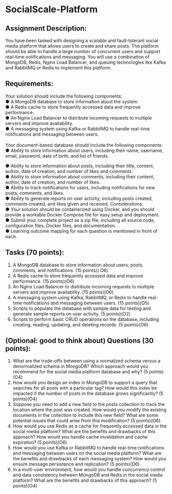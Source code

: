 # SocialScale-Platform

## Assignment Description: 
You have been tasked with designing a scalable and fault-tolerant social media platform that allows users to create and share posts. The platform should be able to handle a large number of concurrent users and support real-time notifications and messaging. You will use a combination of MongoDB, Redis, Nginx Load Balancer, and queuing technologies like Kafka and RabbitMQ or Redis to implement this platform.
## Requirements:
Your solution should include the following components:</br>
● A MongoDB database to store information about the system.</br>
● A Redis cache to store frequently accessed data and improve performance.</br>
● An Nginx Load Balancer to distribute incoming requests to multiple servers and improve
availability.</br>
● A messaging system using Kafka or RabbitMQ to handle real-time notifications and
messaging between users.</br></br>
Your document-based database should include the following components:</br>
● Ability to store information about users, including their name, username, email, password, date of birth, and list of friends.</br>


● Ability to store information about posts, including their title, content, author, date of creation, and number of likes and comments.</br>
● Ability to store information about comments, including their content, author, date of creation, and number of likes.</br>
● Ability to track notifications for users, including notifications for new posts, comments, and likes.</br>
● Ability to generate reports on user activity, including posts created, comments created, and likes given and received.
Considerations:</br>
● Your solution should be containerized using Docker, and you should provide a workable Docker Compose file for easy setup and deployment.</br>
● Submit your complete project as a zip file, including all source code, configuration files, Docker files, and documentation.</br>
● Learning outcome mapping for each question is mentioned in front of each.</br>
## Tasks (70 points):</br>
1. A MongoDB database to store information about users, posts, comments, and notifications. (15 points)( O6)</br>
2. A Redis cache to store frequently accessed data and improve performance. (15 points)(O6)</br>
3. An Nginx Load Balancer to distribute incoming requests to multiple servers and improve
availability. (15 points)(O6)</br>
4. A messaging system using Kafka, RabbitMQ, or Redis to handle real-time notifications and
messaging between users. (15 points)(O5)</br>
5. Scripts to populate the database with sample data for testing and generate sample reports
on user activity. (5 points)(O2)</br>
6. Scripts to perform basic CRUD operations on the database, including creating, reading,
updating, and deleting records. (5 points)(O6)</br>


## (Optional: good to think about) Questions (30 points):</br>
1. What are the trade-offs between using a normalized schema versus a denormalized schema in MongoDB? Which approach would you recommend for the social media platform database and why? (5 points)(O4)</br>
2. How would you design an index in MongoDB to support a query that searches for all posts with a particular tag? How would this index be impacted if the number of posts in the database grows significantly? (5 points)(O4)</br>
3. Suppose you need to add a new field to the posts collection to track the location where the post was created. How would you modify the existing documents in the collection to include this new field? What are some potential issues that could arise from this modification? (5 points)(O6)</br>
4. How would you use Redis as a cache for frequently accessed data in the social media platform? What are the benefits and drawbacks of this approach? How would you handle cache invalidation and cache expiration? (5 points)(O6)</br>
5. How would you use Kafka or RabbitMQ to handle real-time notifications and messaging between users on the social media platform? What are the benefits and drawbacks of each messaging system? How would you ensure message persistence and replication? (5 points)(O6)</br>
6. In a multi-user environment, how would you handle concurrency control and data consistency between MongoDB and Redis in the social media platform? What are the benefits and drawbacks of this approach? (5 points)(O4)</br>
